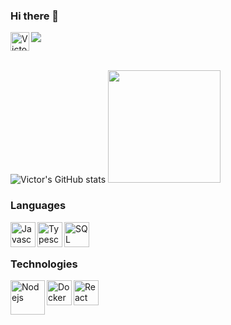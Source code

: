 ### Hi there 👋
<a href="https://www.linkedin.com/in/victor-brito-6a47a5106/">
  <img align="left" alt="Victor's LinkedIN" width="30px" src="https://raw.githubusercontent.com/peterthehan/peterthehan/master/assets/linkedin.svg" />
</a>

![](https://visitor-badge.glitch.me/badge?page_id=sousa-v)

<br/>

![Victor's GitHub stats](https://github-readme-stats.vercel.app/api?username=sousa-v&show_icons=true&theme=merko)
<img height="180em" src="https://github-readme-stats-eight-theta.vercel.app/api/top-langs/?username=sousa-v&theme=merko&layout=compact&exclude_lang=java+r" />

<!--### Languages and Tools: -->


### Languages
<img align="left" alt="Javascript" width="40px" src="https://img.icons8.com/color/48/000000/javascript--v1.png"/>
<img align="left" alt="Typescript" width="40px" src="https://img.icons8.com/color/48/000000/typescript.png"/>
<img align="left" alt="SQL" width="40px" src="https://img.icons8.com/color/50/000000/sql.png"/>

<br/><br/>

### Technologies


<!--![Kubernetes](https://img.shields.io/badge/-Kubernetes-000?&logo=Kubernetes) -->
<img align="left" alt="Nodejs" width="55px" src="https://img.icons8.com/color/48/000000/nodejs.png"/>
<img align="left" alt="Docker" width="40px" src="https://img.icons8.com/color/48/000000/docker.png"/>
<img align="left" alt="React" width="40px" src="https://img.icons8.com/color/50/000000/react-native.png"/>


<br/><br/>

<!---
Here are some ideas to get you started:

 🔭 I’m currently working on ... 
- 🌱 I’m currently learning Node.ks, ReactJS, React Native, Docker
👯 I’m looking to collaborate on ...
- 🤔 I’m looking for help with ...
- 💬 Ask me about ...
- 📫 How to reach me: ...
- 😄 Pronouns: ...
- ⚡ Fun fact: ...
-->
